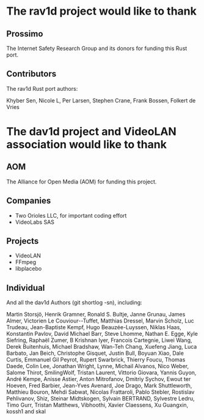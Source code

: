 # The rav1d project would like to thank

## Prossimo
The Internet Safety Research Group and its donors for funding this Rust port.

## Contributors

The rav1d Rust port authors:

Khyber Sen, Nicole L, Per Larsen, Stephen Crane, Frank Bossen, Folkert de Vries


# The dav1d project and VideoLAN association would like to thank

## AOM
The Alliance for Open Media (AOM) for funding this project.

## Companies
* Two Orioles LLC, for important coding effort
* VideoLabs SAS

## Projects
* VideoLAN
* FFmpeg
* libplacebo

## Individual

And all the dav1d Authors (git shortlog -sn), including:

Martin Storsjö, Henrik Gramner, Ronald S. Bultje, Janne Grunau, James Almer,
Victorien Le Couviour--Tuffet, Matthias Dressel, Marvin Scholz, Luc Trudeau,
Jean-Baptiste Kempf, Hugo Beauzée-Luyssen, Niklas Haas, Konstantin Pavlov,
David Michael Barr, Steve Lhomme, Nathan E. Egge, Kyle Siefring, Raphaël Zumer,
B Krishnan Iyer, Francois Cartegnie, Liwei Wang, Derek Buitenhuis,
Michael Bradshaw, Wan-Teh Chang, Xuefeng Jiang, Luca Barbato, Jan Beich,
Christophe Gisquet, Justin Bull, Boyuan Xiao, Dale Curtis, Emmanuel Gil Peyrot,
Rupert Swarbrick, Thierry Foucu, Thomas Daede, Colin Lee, Jonathan Wright,
Lynne, Michail Alvanos, Nico Weber, Salome Thirot, SmilingWolf, Tristan Laurent,
Vittorio Giovara, Yannis Guyon, André Kempe, Anisse Astier, Anton Mitrofanov,
Dmitriy Sychov, Ewout ter Hoeven, Fred Barbier, Jean-Yves Avenard, Joe Drago,
Mark Shuttleworth, Matthieu Bouron, Mehdi Sabwat, Nicolas Frattaroli,
Pablo Stebler, Rostislav Pehlivanov, Shiz, Steinar Midtskogen, Sylvain BERTRAND,
Sylvestre Ledru, Timo Gurr, Tristan Matthews, Vibhoothi, Xavier Claessens,
Xu Guangxin, kossh1 and skal
